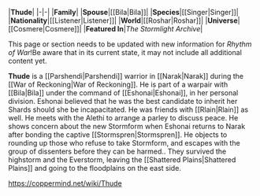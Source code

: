 |**Thude**|
|-|-|
|**Family**|
|**Spouse**|[[Bila\|Bila]]|
|**Species**|[[Singer\|Singer]]|
|**Nationality**|[[Listener\|Listener]]|
|**World**|[[Roshar\|Roshar]]|
|**Universe**|[[Cosmere\|Cosmere]]|
|**Featured In**|*The Stormlight Archive*|

This page or section needs to be updated with new information for *Rhythm of War*!Be aware that in its current state, it may not include all additional content yet.

**Thude** is a [[Parshendi\|Parshendi]] warrior in [[Narak\|Narak]] during the [[War of Reckoning\|War of Reckoning]]. He is part of a warpair with [[Bila\|Bila]] under the command of [[Eshonai\|Eshonai]], in her personal division. Eshonai believed that he was the best candidate to inherit her Shards should she be incapacitated. He was friends with [[Rlain\|Rlain]] as well.
He meets with the Alethi to arrange a parley to discuss peace. He shows concern about the new Stormform when Eshonai returns to Narak after bonding the captive [[Stormspren\|Stormspren]]. He objects to rounding up those who refuse to take Stormform, and escapes with the group of dissenters before they can be harmed.. They survived the highstorm and the Everstorm, leaving the [[Shattered Plains\|Shattered Plains]] and going to the floodplains on the east side.



https://coppermind.net/wiki/Thude